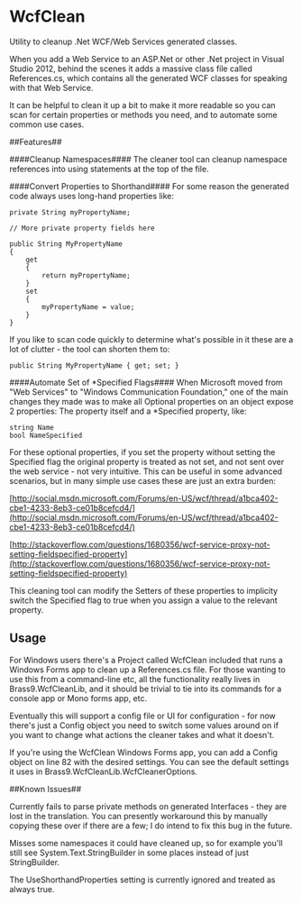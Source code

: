WcfClean
========

Utility to cleanup .Net WCF/Web Services generated classes.

When you add a Web Service to an ASP.Net or other .Net project in Visual Studio 2012, behind the scenes it adds a massive class file called References.cs, which contains all the generated WCF classes for speaking with that Web Service.

It can be helpful to clean it up a bit to make it more readable so you can scan for certain properties or methods you need, and to automate some common use cases.

##Features##

####Cleanup Namespaces####
The cleaner tool can cleanup namespace references into using statements at the top of the file.

####Convert Properties to Shorthand####
For some reason the generated code always uses long-hand properties like:

    private String myPropertyName;

    // More private property fields here

    public String MyPropertyName
    {
        get
        {
            return myPropertyName;
        }
        set
        {
            myPropertyName = value;
        }
    }

If you like to scan code quickly to determine what's possible in it these are a lot of clutter - the tool can shorten them to:

    public String MyPropertyName { get; set; }

####Automate Set of *Specified Flags####
When Microsoft moved from "Web Services" to "Windows Communication Foundation," one of the main changes they made was to make all Optional properties on an object expose 2 properties: The property itself and a *Specified property, like:

    string Name
    bool NameSpecified

For these optional properties, if you set the property without setting the Specified flag the original property is treated as not set, and not sent over the web service - not very intuitive. This can be useful in some advanced scenarios, but in many simple use cases these are just an extra burden:

[http://social.msdn.microsoft.com/Forums/en-US/wcf/thread/a1bca402-cbe1-4233-8eb3-ce01b8cefcd4/](http://social.msdn.microsoft.com/Forums/en-US/wcf/thread/a1bca402-cbe1-4233-8eb3-ce01b8cefcd4/)

[http://stackoverflow.com/questions/1680356/wcf-service-proxy-not-setting-fieldspecified-property](http://stackoverflow.com/questions/1680356/wcf-service-proxy-not-setting-fieldspecified-property)

This cleaning tool can modify the Setters of these properties to implicity switch the Specified flag to true when you assign a value to the relevant property.

## Usage ##
For Windows users there's a Project called WcfClean included that runs a Windows Forms app to clean up a References.cs file. For those wanting to use this from a command-line etc, all the functionality really lives in Brass9.WcfCleanLib, and it should be trivial to tie into its commands for a console app or Mono forms app, etc.

Eventually this will support a config file or UI for configuration - for now there's just a Config object you need to switch some values around on if you want to change what actions the cleaner takes and what it doesn't.

If you're using the WcfClean Windows Forms app, you can add a Config object on line 82 with the desired settings. You can see the default settings it uses in Brass9.WcfCleanLib.WcfCleanerOptions.

##Known Issues##

Currently fails to parse private methods on generated Interfaces - they are lost in the translation. You can presently workaround this by manually copying these over if there are a few; I do intend to fix this bug in the future.

Misses some namespaces it could have cleaned up, so for example you'll still see System.Text.StringBuilder in some places instead of just StringBuilder.

The UseShorthandProperties setting is currently ignored and treated as always true.